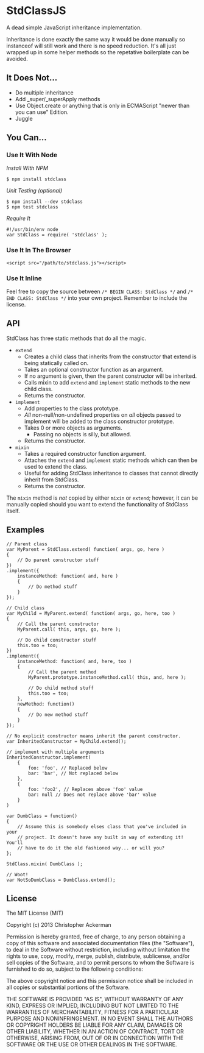 StdClassJS
==========

A dead simple JavaScript inheritance implementation.

Inheritance is done exactly the same way it would be done manually so instanceof will still work and there is no speed reduction. It's all just wrapped up in some helper methods so the repetative boilerplate can be avoided.

It Does Not...
--------------

* Do multiple inheritance
* Add _super/_superApply methods
* Use Object.create or anything that is only in ECMAScript "newer than you can use" Edition.
* Juggle

You Can...
----------

### Use It With Node

_Install With NPM_

    $ npm install stdclass

_Unit Testing (optional)_

    $ npm install --dev stdclass
    $ npm test stdclass

_Require It_

    #!/usr/bin/env node
    var StdClass = require( 'stdclass' );

### Use It In The Browser

    <script src="/path/to/stdclass.js"></script>

### Use It Inline

Feel free to copy the source between `/* BEGIN CLASS: StdClass */` and `/* END CLASS: StdClass */` into your own project. Remember to include the license.

API
---

StdClass has three static methods that do all the magic.

* `extend`
    * Creates a child class that inherits from the constructor that extend is being statically called on.
    * Takes an optional constructor function as an argument.
    * If no argument is given, then the parent constructor will be inherited.
    * Calls mixin to add `extend` and `implement` static methods to the new child class.
    * Returns the constructor.
* `implement`
    * Add properties to the class prototype.
    * _All_ non-null/non-undefined properties on _all_ objects passed to implement will be added to the class constructor prototype.
    * Takes 0 or more objects as arguments.
        * Passing no objects is silly, but allowed.
    * Returns the constructor.
* `mixin`
    * Takes a required constructor function argument.
    * Attaches the `extend` and `implement` static methods which can then be used to extend the class.
    * Useful for adding StdClass inheritance to classes that cannot directly inherit from StdClass.
    * Returns the constructor.

The `mixin` method is _not_ copied by either `mixin` or `extend`; however, it can be manually copied should you want to extend the functionality of StdClass itself.

Examples
--------

    // Parent class
    var MyParent = StdClass.extend( function( args, go, here )
    {
        // Do parent constructor stuff
    })
    .implement({
        instanceMethod: function( and, here )
        {
            // Do method stuff
        }
    });

    // Child class
    var MyChild = MyParent.extend( function( args, go, here, too )
    {
        // Call the parent constructor
        MyParent.call( this, args, go, here );

        // Do child constructor stuff
        this.too = too;
    })
    .implement({
        instanceMethod: function( and, here, too )
        {
            // Call the parent method
            MyParent.prototype.instanceMethod.call( this, and, here );

            // Do child method stuff
            this.too = too;
        },
        newMethod: function()
        {
            // Do new method stuff
        }
    });

    // No explicit constructor means inherit the parent constructor.
    var InheritedConstructor = MyChild.extend();

    // implement with multiple arguments
    InheritedConstructor.implement(
        {
            foo: 'foo', // Replaced below
            bar: 'bar', // Not replaced below
        },
        {
            foo: 'foo2', // Replaces above 'foo' value
            bar: null // Does not replace above 'bar' value
        }
    )

    var DumbClass = function()
    {
        // Assume this is somebody elses class that you've included in your
        // project. It doesn't have any built in way of extending it! You'll
        // have to do it the old fashioned way... or will you?
    };

    StdClass.mixin( DumbClass );

    // Woot!
    var NotSoDumbClass = DumbClass.extend();

License
-------

The MIT License (MIT)

Copyright (c) 2013 Christopher Ackerman

Permission is hereby granted, free of charge, to any person obtaining a copy
of this software and associated documentation files (the "Software"), to deal
in the Software without restriction, including without limitation the rights
to use, copy, modify, merge, publish, distribute, sublicense, and/or sell
copies of the Software, and to permit persons to whom the Software is
furnished to do so, subject to the following conditions:

The above copyright notice and this permission notice shall be included in
all copies or substantial portions of the Software.

THE SOFTWARE IS PROVIDED "AS IS", WITHOUT WARRANTY OF ANY KIND, EXPRESS OR
IMPLIED, INCLUDING BUT NOT LIMITED TO THE WARRANTIES OF MERCHANTABILITY,
FITNESS FOR A PARTICULAR PURPOSE AND NONINFRINGEMENT. IN NO EVENT SHALL THE
AUTHORS OR COPYRIGHT HOLDERS BE LIABLE FOR ANY CLAIM, DAMAGES OR OTHER
LIABILITY, WHETHER IN AN ACTION OF CONTRACT, TORT OR OTHERWISE, ARISING FROM,
OUT OF OR IN CONNECTION WITH THE SOFTWARE OR THE USE OR OTHER DEALINGS IN
THE SOFTWARE.
